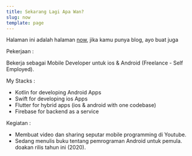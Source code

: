 ```yaml
---
title: Sekarang Lagi Apa Wan?
slug: now
template: page
---
```


Halaman ini adalah halaman [now](https://nownownow.com/about), jika kamu punya blog, ayo buat juga

Pekerjaan :

Bekerja sebagai Mobile Developer untuk ios & Android (Freelance - Self Employed).

My Stacks : 

- Kotlin for developing Android Apps
- Swift for developing ios Apps
- Flutter for hybrid apps (ios & android with one codebase)
- Firebase for backend as a service

Kegiatan :

- Membuat video dan sharing seputar mobile programming di Youtube.
- Sedang menulis buku tentang pemrograman Android untuk pemula. doakan rilis tahun ini (2020).